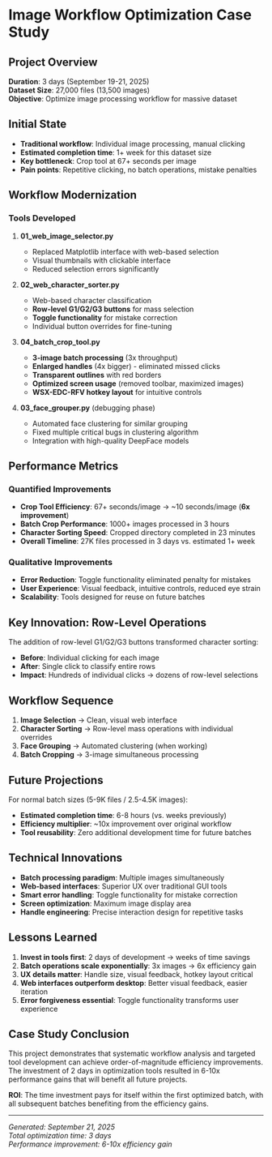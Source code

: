 # Image Workflow Optimization Case Study

## Project Overview
**Duration**: 3 days (September 19-21, 2025)  
**Dataset Size**: 27,000 files (13,500 images)  
**Objective**: Optimize image processing workflow for massive dataset  

## Initial State
- **Traditional workflow**: Individual image processing, manual clicking
- **Estimated completion time**: 1+ week for this dataset size
- **Key bottleneck**: Crop tool at 67+ seconds per image
- **Pain points**: Repetitive clicking, no batch operations, mistake penalties

## Workflow Modernization

### Tools Developed
1. **01_web_image_selector.py**
   - Replaced Matplotlib interface with web-based selection
   - Visual thumbnails with clickable interface
   - Reduced selection errors significantly

2. **02_web_character_sorter.py** 
   - Web-based character classification
   - **Row-level G1/G2/G3 buttons** for mass selection
   - **Toggle functionality** for mistake correction
   - Individual button overrides for fine-tuning

3. **04_batch_crop_tool.py**
   - **3-image batch processing** (3x throughput)
   - **Enlarged handles** (4x bigger) - eliminated missed clicks
   - **Transparent outlines** with red borders
   - **Optimized screen usage** (removed toolbar, maximized images)
   - **WSX-EDC-RFV hotkey layout** for intuitive controls

4. **03_face_grouper.py** (debugging phase)
   - Automated face clustering for similar grouping
   - Fixed multiple critical bugs in clustering algorithm
   - Integration with high-quality DeepFace models

## Performance Metrics

### Quantified Improvements
- **Crop Tool Efficiency**: 67+ seconds/image → ~10 seconds/image (**6x improvement**)
- **Batch Crop Performance**: 1000+ images processed in 3 hours
- **Character Sorting Speed**: Cropped directory completed in 23 minutes
- **Overall Timeline**: 27K files processed in 3 days vs. estimated 1+ week

### Qualitative Improvements
- **Error Reduction**: Toggle functionality eliminated penalty for mistakes
- **User Experience**: Visual feedback, intuitive controls, reduced eye strain
- **Scalability**: Tools designed for reuse on future batches

## Key Innovation: Row-Level Operations
The addition of row-level G1/G2/G3 buttons transformed character sorting:
- **Before**: Individual clicking for each image
- **After**: Single click to classify entire rows
- **Impact**: Hundreds of individual clicks → dozens of row-level selections

## Workflow Sequence
1. **Image Selection** → Clean, visual web interface
2. **Character Sorting** → Row-level mass operations with individual overrides  
3. **Face Grouping** → Automated clustering (when working)
4. **Batch Cropping** → 3-image simultaneous processing

## Future Projections
For normal batch sizes (5-9K files / 2.5-4.5K images):
- **Estimated completion time**: 6-8 hours (vs. weeks previously)
- **Efficiency multiplier**: ~10x improvement over original workflow
- **Tool reusability**: Zero additional development time for future batches

## Technical Innovations
- **Batch processing paradigm**: Multiple images simultaneously
- **Web-based interfaces**: Superior UX over traditional GUI tools
- **Smart error handling**: Toggle functionality for mistake correction
- **Screen optimization**: Maximum image display area
- **Handle engineering**: Precise interaction design for repetitive tasks

## Lessons Learned
1. **Invest in tools first**: 2 days of development → weeks of time savings
2. **Batch operations scale exponentially**: 3x images → 6x efficiency gain
3. **UX details matter**: Handle size, visual feedback, hotkey layout critical
4. **Web interfaces outperform desktop**: Better visual feedback, easier iteration
5. **Error forgiveness essential**: Toggle functionality transforms user experience

## Case Study Conclusion
This project demonstrates that systematic workflow analysis and targeted tool development can achieve order-of-magnitude efficiency improvements. The investment of 2 days in optimization tools resulted in 6-10x performance gains that will benefit all future projects.

**ROI**: The time investment pays for itself within the first optimized batch, with all subsequent batches benefiting from the efficiency gains.

---
*Generated: September 21, 2025*  
*Total optimization time: 3 days*  
*Performance improvement: 6-10x efficiency gain*
